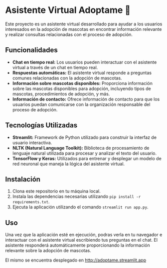 # Asistente Virtual Adoptame 🐾

Este proyecto es un asistente virtual desarrollado para ayudar a los usuarios interesados en la adopción de mascotas en encontrar información relevante y realizar consultas relacionadas con el proceso de adopción.

## Funcionalidades

- **Chat en tiempo real:** Los usuarios pueden interactuar con el asistente virtual a través de un chat en tiempo real.
- **Respuestas automáticas:** El asistente virtual responde a preguntas comunes relacionadas con la adopción de mascotas.
- **Información sobre mascotas disponibles:** Proporciona información sobre las mascotas disponibles para adopción, incluyendo tipos de mascotas, procedimientos de adopción, y más.
- **Información de contacto:** Ofrece información de contacto para que los usuarios puedan comunicarse con la organización responsable del proceso de adopción.

## Tecnologías Utilizadas

- **Streamlit:** Framework de Python utilizado para construir la interfaz de usuario interactiva.
- **NLTK (Natural Language Toolkit):** Biblioteca de procesamiento de lenguaje natural utilizada para procesar y analizar el texto del usuario.
- **TensorFlow y Keras:** Utilizados para entrenar y desplegar un modelo de red neuronal que maneja la lógica del asistente virtual.

## Instalación

1. Clona este repositorio en tu máquina local.
2. Instala las dependencias necesarias utilizando `pip install -r requirements.txt`.
3. Ejecuta la aplicación utilizando el comando `streamlit run app.py`.

## Uso


Una vez que la aplicación esté en ejecución, podras verla en tu navegador e interactuar con el asistente virtual escribiendo tus preguntas en el chat. El asistente responderá automáticamente proporcionando la información relevante sobre la adopción de mascotas.

El mismo se encuentra desplegado en http://adoptame.streamlit.app


